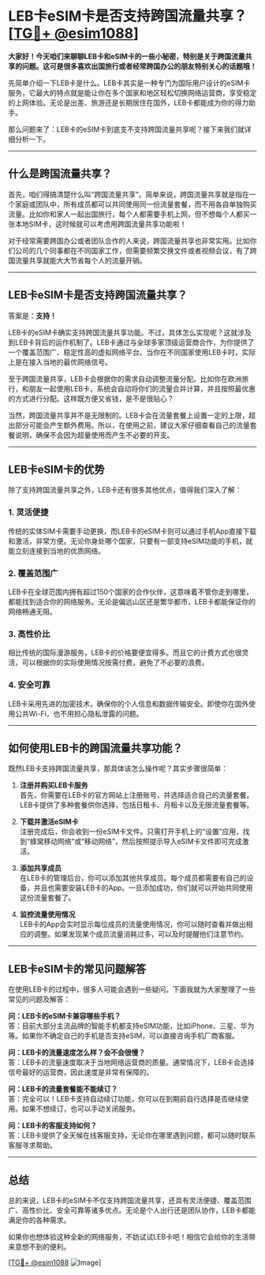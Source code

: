 # LEB卡eSIM卡是否支持跨国流量共享？[[TG💪+ @esim1088](https://t.me/s/esim1088)]

**大家好！今天咱们来聊聊LEB卡和eSIM卡的一些小秘密，特别是关于跨国流量共享的问题。这可是很多喜欢出国旅行或者经常跨国办公的朋友特别关心的话题哦！**

先简单介绍一下LEB卡是什么。LEB卡其实是一种专门为国际用户设计的eSIM卡服务，它最大的特点就是能让你在多个国家和地区轻松切换网络运营商，享受稳定的上网体验。无论是出差、旅游还是长期居住在国外，LEB卡都能成为你的得力助手。

那么问题来了：LEB卡的eSIM卡到底支不支持跨国流量共享呢？接下来我们就详细分析一下。

---

## **什么是跨国流量共享？**

首先，咱们得搞清楚什么叫“跨国流量共享”。简单来说，跨国流量共享就是指在一个家庭或团队中，所有成员都可以共同使用同一份流量套餐，而不用各自单独购买流量。比如你和家人一起出国旅行，每个人都需要手机上网，但不想每个人都买一张本地SIM卡，这时候就可以考虑用跨国流量共享功能啦！

对于经常需要跨国办公或者团队合作的人来说，跨国流量共享也非常实用。比如你们公司的几个同事都在不同国家工作，但需要频繁交换文件或者视频会议，有了跨国流量共享就能大大节省每个人的流量开销。

---

## **LEB卡eSIM卡是否支持跨国流量共享？**

答案是：**支持！**

LEB卡的eSIM卡确实支持跨国流量共享功能。不过，具体怎么实现呢？这就涉及到LEB卡背后的运作机制了。LEB卡通过与全球多家顶级运营商合作，为你提供了一个覆盖范围广、稳定性高的虚拟网络平台。当你在不同国家使用LEB卡时，实际上是在接入当地的最优网络信号。

至于跨国流量共享，LEB卡会根据你的需求自动调整流量分配。比如你在欧洲旅行，和朋友一起使用LEB卡，系统会自动将你们的流量合并计算，并且按照最优惠的方式进行分配。这样既方便又省钱，是不是很贴心？

当然，跨国流量共享并不是无限制的。LEB卡会在流量套餐上设置一定的上限，超出部分可能会产生额外费用。所以，在使用之前，建议大家仔细查看自己的流量套餐说明，确保不会因为超量使用而产生不必要的开支。

---

## **LEB卡eSIM卡的优势**

除了支持跨国流量共享之外，LEB卡还有很多其他优点，值得我们深入了解：

### **1. 灵活便捷**
传统的实体SIM卡需要手动更换，而LEB卡的eSIM卡则可以通过手机App直接下载和激活，非常方便。无论你身处哪个国家，只要有一部支持eSIM功能的手机，就能立刻连接到当地的优质网络。

### **2. 覆盖范围广**
LEB卡在全球范围内拥有超过150个国家的合作伙伴，这意味着不管你走到哪里，都能找到适合你的网络服务。无论是偏远山区还是繁华都市，LEB卡都能保证你的网络畅通无阻。

### **3. 高性价比**
相比传统的国际漫游服务，LEB卡的价格要便宜得多。而且它的计费方式也很灵活，可以根据你的实际使用情况按需付费，避免了不必要的浪费。

### **4. 安全可靠**
LEB卡采用先进的加密技术，确保你的个人信息和数据传输安全。即使你在国外使用公共Wi-Fi，也不用担心隐私泄露的问题。

---

## **如何使用LEB卡的跨国流量共享功能？**

既然LEB卡支持跨国流量共享，那具体该怎么操作呢？其实步骤很简单：

1. **注册并购买LEB卡服务**  
   首先，你需要在LEB卡的官方网站上注册账号，并选择适合自己的流量套餐。LEB卡提供了多种套餐供你选择，包括日租卡、月租卡以及无限流量套餐等。

2. **下载并激活eSIM卡**  
   注册完成后，你会收到一份eSIM卡文件。只需打开手机上的“设置”应用，找到“蜂窝移动网络”或“移动网络”，然后按照提示导入eSIM卡文件即可完成激活。

3. **添加共享成员**  
   在LEB卡的管理后台，你可以添加其他共享成员。每个成员都需要有自己的设备，并且也需要安装LEB卡的App。一旦添加成功，你们就可以开始共同使用这份流量套餐了。

4. **监控流量使用情况**  
   LEB卡的App会实时显示每位成员的流量使用情况，你可以随时查看并做出相应的调整。如果发现某个成员流量消耗过多，可以及时提醒他们注意节约。

---

## **LEB卡eSIM卡的常见问题解答**

在使用LEB卡的过程中，很多人可能会遇到一些疑问。下面我就为大家整理了一些常见的问题及解答：

**问：LEB卡的eSIM卡兼容哪些手机？**  
答：目前大部分主流品牌的智能手机都支持eSIM功能，比如iPhone、三星、华为等。如果你不确定自己的手机是否支持eSIM，可以直接咨询手机厂商客服。

**问：LEB卡的流量速度怎么样？会不会很慢？**  
答：LEB卡的流量速度取决于当地网络运营商的质量。通常情况下，LEB卡会选择信号最好的运营商，因此速度是非常有保障的。

**问：LEB卡的流量套餐能不能续订？**  
答：完全可以！LEB卡支持自动续订功能，你可以在到期前自行选择是否继续使用。如果不想续订，也可以手动关闭服务。

**问：LEB卡的客服支持如何？**  
答：LEB卡提供了全天候在线客服支持，无论你在哪里遇到问题，都可以随时联系客服寻求帮助。

---

## **总结**

总的来说，LEB卡的eSIM卡不仅支持跨国流量共享，还具有灵活便捷、覆盖范围广、高性价比、安全可靠等诸多优点。无论是个人出行还是团队协作，LEB卡都能满足你的各种需求。

如果你也想体验这种全新的网络服务，不妨试试LEB卡吧！相信它会给你的生活带来意想不到的便利。

[[TG💪+ @esim1088](https://t.me/s/esim1088) ![Image](https://i.postimg.cc/4NQfJmqS/Snipaste-2025-05-13-00-14-12.png)]
